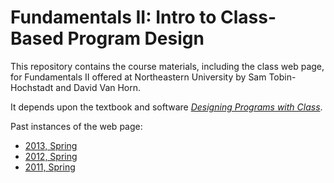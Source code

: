 # Fundamentals II: Intro to Class-Based Program Design

This repository contains the course materials, including the class web
page, for Fundamentals II offered at Northeastern University by Sam
Tobin-Hochstadt and David Van Horn.

It depends upon the textbook and software [_Designing Programs with
Class_](https://github.com/dvanhorn/dpc/).

Past instances of the web page:

* [2013, Spring](https://web.archive.org/web/20140823044713/http://www.ccs.neu.edu/course/cs2510h/)
* [2012, Spring](https://web.archive.org/web/20120804213544/http://www.ccs.neu.edu/course/cs2510h/)
* [2011, Spring](https://web.archive.org/web/20110809172411/http://www.ccs.neu.edu/course/cs2510h/)

